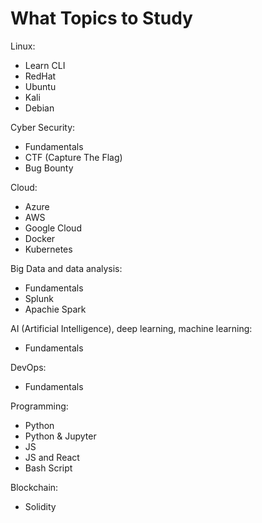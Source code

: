# What Topics to Study

Linux: 
- Learn CLI
- RedHat
- Ubuntu
- Kali
- Debian

Cyber Security: 
- Fundamentals
- CTF (Capture The Flag) 
- Bug Bounty

Cloud: 
- Azure
- AWS
- Google Cloud
- Docker
- Kubernetes

Big Data and data analysis: 
- Fundamentals
- Splunk
- Apachie Spark

AI (Artificial Intelligence), deep learning, machine learning: 
- Fundamentals

DevOps: 
- Fundamentals

Programming: 
- Python
- Python & Jupyter
- JS
- JS and React
- Bash Script

Blockchain: 
- Solidity
